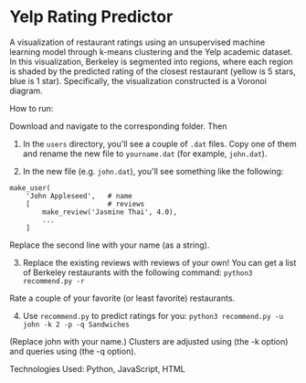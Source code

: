 # Yelp Rating Predictor

A visualization of restaurant ratings using an unsupervised machine learning model through k-means clustering and the Yelp academic dataset. In this visualization, Berkeley is segmented into regions, where each region is shaded by the predicted rating of the closest restaurant (yellow is 5 stars, blue is 1 star). Specifically, the visualization constructed is a Voronoi diagram.

How to run:

Download and navigate to the corresponding folder. Then

1. In the `users` directory, you'll see a couple of `.dat` files. Copy one of them and rename the new file to `yourname.dat` (for example, `john.dat`).

2. In the new file (e.g. `john.dat`), you'll see something like the following:

```
make_user(
    'John Appleseed',   # name
    [                   # reviews
        make_review('Jasmine Thai', 4.0),
        ...
    ]
```

Replace the second line with your name (as a string).

3. Replace the existing reviews with reviews of your own! You can get a list of Berkeley restaurants with the following command: `python3 recommend.py -r`

Rate a couple of your favorite (or least favorite) restaurants.

4. Use `recommend.py` to predict ratings for you: `python3 recommend.py -u john -k 2 -p -q Sandwiches`

(Replace john with your name.) Clusters are adjusted using (the -k option) and queries using (the -q option).

Technologies Used: Python, JavaScript, HTML
